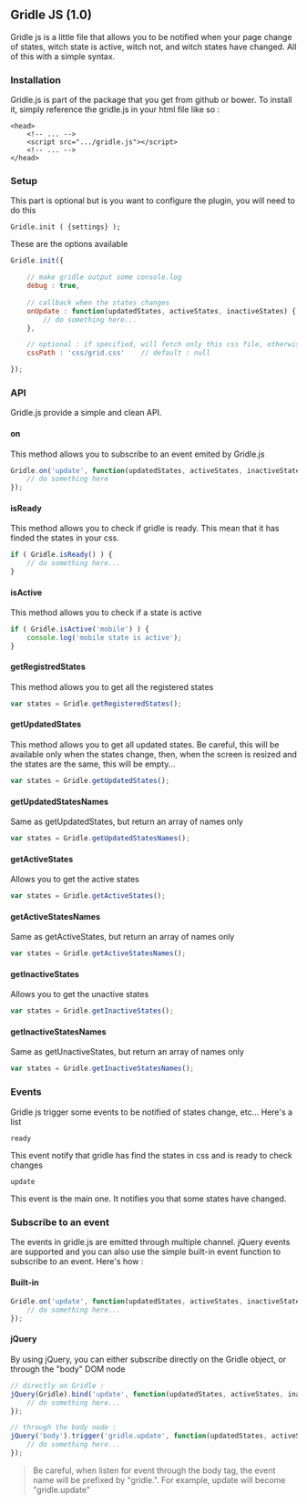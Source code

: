 Gridle JS (1.0)
-------------------------

Gridle js is a little file that allows you to be notified when your page change of states, witch state is active, witch not, and witch states have changed. All of this with a simple syntax.

### Installation

Gridle.js is part of the package that you get from github or bower. To install it, simply reference the gridle.js in your html file like so :

```markup
<head>
	<!-- ... -->
	<script src=".../gridle.js"></script>
	<!-- ... -->
</head>
```

### Setup

This part is optional but is you want to configure the plugin, you will need to do this

```fn
Gridle.init ( {settings} );
```

These are the options available

```javascript
Gridle.init({

	// make gridle output some console.log
	debug : true,
	
	// callback when the states changes
	onUpdate : function(updatedStates, activeStates, inactiveStates) {
		// do something here...
	},

	// optional : if specified, will fetch only this css file, otherwise, will fetch all the css in document until find states
	cssPath : 'css/grid.css'  	// default : null

});
```


### API

Gridle.js provide a simple and clean API.

#### on

This method allows you to subscribe to an event emited by Gridle.js

```javascript
Gridle.on('update', function(updatedStates, activeStates, inactiveStates) {
	// do something here
});
```

#### isReady

This method allows you to check if gridle is ready. This mean that it has finded the states in your css.

```javascript
if ( Gridle.isReady() ) {
	// do something here...
}
```

#### isActive

This method allows you to check if a state is active

```javascript
if ( Gridle.isActive('mobile') ) {
	console.log('mobile state is active');
}
```

#### getRegistredStates

This method allows you to get all the registered states

```javascript
var states = Gridle.getRegisteredStates();
```

#### getUpdatedStates

This method allows you to get all updated states. Be careful, this will be available only when the states change, then, when the screen is resized and the states are the same, this will be empty...

```javascript
var states = Gridle.getUpdatedStates();
```

#### getUpdatedStatesNames

Same as getUpdatedStates, but return an array of names only

```javascript
var states = Gridle.getUpdatedStatesNames();
```

#### getActiveStates

Allows you to get the active states

```javascript
var states = Gridle.getActiveStates();
```

#### getActiveStatesNames

Same as getActiveStates, but return an array of names only

```javascript
var states = Gridle.getActiveStatesNames();
```

#### getInactiveStates

Allows you to get the unactive states

```javascript
var states = Gridle.getInactiveStates();
```

#### getInactiveStatesNames

Same as getUnactiveStates, but return an array of names only

```javascript
var states = Gridle.getInactiveStatesNames();
```


### Events

Gridle js trigger some events to be notified of states change, etc... Here's a list

```fn
ready
```

This event notify that gridle has find the states in css and is ready to check changes

```fn
update
```

This event is the main one. It notifies you that some states have changed.


### Subscribe to an event

The events in gridle.js are emitted through multiple channel. jQuery events are supported and you can also use the simple built-in event function to subscribe to an event. Here's how :

#### Built-in

```javascript
Gridle.on('update', function(updatedStates, activeStates, inactiveStates) {
	// do something here...	
});
```

#### jQuery

By using jQuery, you can either subscribe directly on the Gridle object, or through the "body" DOM node

```javascript
// directly on Gridle :
jQuery(Gridle).bind('update', function(updatedStates, activeStates, inactiveStates) {
	// do something here...	
});

// through the body node :
jQuery('body').trigger('gridle.update', function(updatedStates, activeStates, inactiveStates) {
	// do something here...	
});
```

> Be careful, when listen for event through the body tag, the event name will be prefixed by "gridle.". For example, update will become "gridle.update"